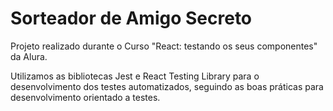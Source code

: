 # Sorteador de Amigo Secreto

Projeto realizado durante o Curso "React: testando os seus componentes" da Alura.

Utilizamos as bibliotecas Jest e React Testing Library para o desenvolvimento dos testes automatizados, seguindo as boas práticas para desenvolvimento orientado a testes.
